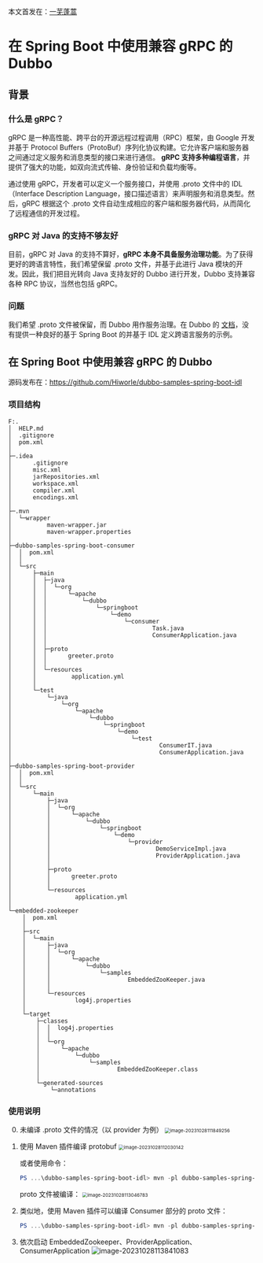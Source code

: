 本文首发在：[一芜蓬蒿](https://penghao.site/post/zai-spring-boot-zhong-shi-yong-jian-rong-grpc-de-dubbo/)

# 在 Spring Boot 中使用兼容 gRPC 的 Dubbo

## 背景

### 什么是 gRPC？

gRPC 是一种高性能、跨平台的开源远程过程调用（RPC）框架，由 Google 开发并基于 Protocol Buffers（ProtoBuf）序列化协议构建。它允许客户端和服务器之间通过定义服务和消息类型的接口来进行通信。 **gRPC 支持多种编程语言**，并提供了强大的功能，如双向流式传输、身份验证和负载均衡等。

通过使用 gRPC，开发者可以定义一个服务接口，并使用 .proto 文件中的 IDL（Interface Description Language，接口描述语言）来声明服务和消息类型。然后，gRPC 根据这个 .proto 文件自动生成相应的客户端和服务器代码，从而简化了远程通信的开发过程。

### gRPC 对 Java 的支持不够友好

目前，gRPC 对 Java 的支持不算好，**gRPC 本身不具备服务治理功能**。为了获得更好的跨语言特性，我们希望保留 .proto 文件，并基于此进行 Java 模块的开发。因此，我们把目光转向 Java 支持友好的 Dubbo 进行开发，Dubbo 支持兼容各种 RPC 协议，当然也包括 gRPC。

### 问题

我们希望 .proto 文件被保留，而 Dubbo 用作服务治理。在 Dubbo 的 [文档](https://cn.dubbo.apache.org/zh-cn/overview/mannual/java-sdk/quick-start/)，没有提供一种良好的基于 Spring Boot 的并基于 IDL 定义跨语言服务的示例。



## 在 Spring Boot 中使用兼容 gRPC 的 Dubbo

源码发布在：https://github.com/Hiworle/dubbo-samples-spring-boot-idl

### 项目结构

```
F:.
│  HELP.md
│  .gitignore
│  pom.xml
│
├─.idea
│      .gitignore
│      misc.xml
│      jarRepositories.xml
│      workspace.xml
│      compiler.xml
│      encodings.xml
│
├─.mvn
│  └─wrapper
│          maven-wrapper.jar
│          maven-wrapper.properties
│
├─dubbo-samples-spring-boot-consumer
│  │  pom.xml
│  │
│  └─src
│      ├─main
│      │  ├─java
│      │  │  └─org
│      │  │      └─apache
│      │  │          └─dubbo
│      │  │              └─springboot
│      │  │                  └─demo
│      │  │                      └─consumer
│      │  │                              Task.java
│      │  │                              ConsumerApplication.java
│      │  │
│      │  ├─proto
│      │  │      greeter.proto
│      │  │
│      │  └─resources
│      │          application.yml
│      │
│      └─test
│          └─java
│              └─org
│                  └─apache
│                      └─dubbo
│                          └─springboot
│                              └─demo
│                                  └─test
│                                          ConsumerIT.java
│                                          ConsumerApplication.java
│
├─dubbo-samples-spring-boot-provider
│  │  pom.xml
│  │
│  └─src
│      └─main
│          ├─java
│          │  └─org
│          │      └─apache
│          │          └─dubbo
│          │              └─springboot
│          │                  └─demo
│          │                      └─provider
│          │                              DemoServiceImpl.java
│          │                              ProviderApplication.java
│          │
│          ├─proto
│          │      greeter.proto
│          │
│          └─resources
│                  application.yml
│
└─embedded-zookeeper
    │  pom.xml
    │
    ├─src
    │  └─main
    │      ├─java
    │      │  └─org
    │      │      └─apache
    │      │          └─dubbo
    │      │              └─samples
    │      │                      EmbeddedZooKeeper.java
    │      │
    │      └─resources
    │              log4j.properties
    │
    └─target
        ├─classes
        │  │  log4j.properties
        │  │
        │  └─org
        │      └─apache
        │          └─dubbo
        │              └─samples
        │                      EmbeddedZooKeeper.class
        │
        └─generated-sources
            └─annotations
```



### 使用说明

0. 未编译 .proto 文件的情况（以 provider 为例）
   <img src="https://artemisia-1307592663.cos.ap-guangzhou.myqcloud.com/202310281118362.png" alt="image-20231028111849256" style="zoom:67%;" />

1. 使用 Maven 插件编译 protobuf
   <img src="https://artemisia-1307592663.cos.ap-guangzhou.myqcloud.com/202310281120208.png" alt="image-20231028112030142" style="zoom: 67%;" />

   或者使用命令：

   ```powershell
   PS ...\dubbo-samples-spring-boot-idl> mvn -pl dubbo-samples-spring-boot-provider protobuf:compile
   ```

   proto 文件被编译：
   <img src="https://artemisia-1307592663.cos.ap-guangzhou.myqcloud.com/202310281130847.png" alt="image-20231028113046783" style="zoom: 67%;" />

2. 类似地，使用 Maven 插件可以编译 Consumer 部分的 proto 文件：

   ```powershell
   PS ...\dubbo-samples-spring-boot-idl> mvn -pl dubbo-samples-spring-boot-consumer protobuf:compile
   ```

3. 依次启动 EmbeddedZookeeper、ProviderApplication、ConsumerApplication
   ![image-20231028113841083](https://artemisia-1307592663.cos.ap-guangzhou.myqcloud.com/202310281138139.png)